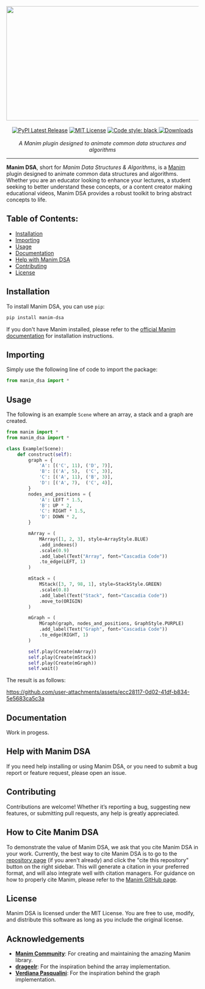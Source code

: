 <p align="center">
    <a><img src="https://github.com/user-attachments/assets/18f7eff6-8bf8-40da-afc4-09eacd64514d" width="525" height="300"></a>
    <br />
    <br />
    <a href="https://pypi.org/project/manim-dsa/"><img src="" alt="PyPI Latest Release"></a>
    <a href="http://choosealicense.com/licenses/mit/"><img src="https://img.shields.io/badge/license-MIT-red.svg?style=flat" alt="MIT License"></a>
    <a href="https://github.com/psf/black"><img src="https://img.shields.io/badge/code%20style-black-000000.svg" alt="Code style: black">
    <a href="https://pepy.tech/project/manim-dsa"><img src="https://pepy.tech/badge/manim-dsa" alt="Downloads"> </a>
    <br />
    <br />
    <i>A Manim plugin designed to animate common data structures and algorithms</i>
</p>
<hr />

**Manim DSA**, short for *Manim Data Structures & Algorithms*, is a [Manim](https://www.manim.community/) plugin designed to animate common data structures and algorithms. Whether you are an educator looking to enhance your lectures, a student seeking to better understand these concepts, or a content creator making educational videos, Manim DSA provides a robust toolkit to bring abstract concepts to life.

## Table of Contents:

-  [Installation](#installation)
-  [Importing](#importing)
-  [Usage](#usage)
-  [Documentation](#documentation)
-  [Help with Manim DSA](#help-with-manim-dsa)
-  [Contributing](#contributing)
-  [License](#license)

## Installation

To install Manim DSA, you can use `pip`:

```bash
pip install manim-dsa
```

If you don't have Manim installed, please refer to the [official Manim documentation](https://docs.manim.community/en/stable/installation.html) for installation instructions.

## Importing

Simply use the following line of code to import the package:

```py
from manim_dsa import *
```

## Usage

The following is an example `Scene` where an array, a stack and a graph are created.

```python
from manim import *
from manim_dsa import *

class Example(Scene):
    def construct(self):
        graph = {
            'A': [('C', 11), ('D', 7)],
            'B': [('A', 5),  ('C', 3)],
            'C': [('A', 11), ('B', 3)],
            'D': [('A', 7),  ('C', 4)],
        }
        nodes_and_positions = {
            'A': LEFT * 1.5,
            'B': UP * 2,
            'C': RIGHT * 1.5,
            'D': DOWN * 2,
        }

        mArray = (
            MArray([1, 2, 3], style=ArrayStyle.BLUE)
            .add_indexes()
            .scale(0.9)
            .add_label(Text("Array", font="Cascadia Code"))
            .to_edge(LEFT, 1)
        )

        mStack = (
            MStack([3, 7, 98, 1], style=StackStyle.GREEN)
            .scale(0.8)
            .add_label(Text("Stack", font="Cascadia Code"))
            .move_to(ORIGIN)
        )

        mGraph = (
            MGraph(graph, nodes_and_positions, GraphStyle.PURPLE)
            .add_label(Text("Graph", font="Cascadia Code"))
            .to_edge(RIGHT, 1)
        )

        self.play(Create(mArray))
        self.play(Create(mStack))
        self.play(Create(mGraph))
        self.wait()
```

The result is as follows:

https://github.com/user-attachments/assets/ecc28117-0d02-41df-b834-5e5683ca5c3a

## Documentation

Work in progess.

## Help with Manim DSA

If you need help installing or using Manim DSA, or you need to submit a bug report or feature request, please open an issue.

## Contributing

Contributions are welcome! Whether it’s reporting a bug, suggesting new features, or submitting pull requests, any help is greatly appreciated.

## How to Cite Manim DSA

To demonstrate the value of Manim DSA, we ask that you cite Manim DSA in your work. Currently, the best way to cite Manim DSA is to go to the [repository page](https://github.com/F4bbi/manim-dsa) (if you aren't already) and click the "cite this repository" button on the right sidebar. This will generate a citation in your preferred format, and will also integrate well with citation managers.
For guidance on how to properly cite Manim, please refer to the [Manim GitHub page](https://github.com/ManimCommunity/manim/blob/main/README.md#how-to-cite-manim).

## License

Manim DSA is licensed under the MIT License. You are free to use, modify, and distribute this software as long as you include the original license.

## Acknowledgements

- **[Manim Community](https://www.manim.community/)**: For creating and maintaining the amazing Manim library.
- **[drageelr](https://github.com/drageelr/manim-data-structures)**: For the inspiration behind the array implementation.
- **[Verdiana Pasqualini](https://verdianapasqualini.github.io/ManimGraphLibrary)**: For the inspiration behind the graph implementation.
